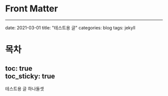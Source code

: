 # Front Matter
---
date: 2021-03-01
title: "테스트용 글"
categories: blog
tags: jekyll
# 목차
toc: true  
toc_sticky: true 
---


테스트용 글 하나둘셋
